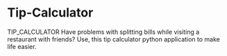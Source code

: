 # Tip-Calculator
TIP_CALCULATOR
Have problems with splitting bills while visiting a restaurant with friends? Use, this tip calculator python application to make life easier.
